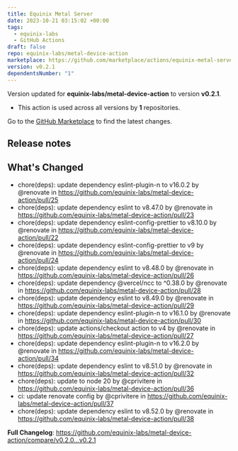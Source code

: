 ```yaml
---
title: Equinix Metal Server
date: 2023-10-21 03:15:02 +00:00
tags:
  - equinix-labs
  - GitHub Actions
draft: false
repo: equinix-labs/metal-device-action
marketplace: https://github.com/marketplace/actions/equinix-metal-server
version: v0.2.1
dependentsNumber: "1"
---
```



Version updated for **equinix-labs/metal-device-action** to version **v0.2.1**.
- This action is used across all versions by **1** repositories.

Go to the [GitHub Marketplace](https://github.com/marketplace/actions/equinix-metal-server) to find the latest changes.

## Release notes

## What's Changed
* chore(deps): update dependency eslint-plugin-n to v16.0.2 by @renovate in https://github.com/equinix-labs/metal-device-action/pull/25
* chore(deps): update dependency eslint to v8.47.0 by @renovate in https://github.com/equinix-labs/metal-device-action/pull/23
* chore(deps): update dependency eslint-config-prettier to v8.10.0 by @renovate in https://github.com/equinix-labs/metal-device-action/pull/22
* chore(deps): update dependency eslint-config-prettier to v9 by @renovate in https://github.com/equinix-labs/metal-device-action/pull/24
* chore(deps): update dependency eslint to v8.48.0 by @renovate in https://github.com/equinix-labs/metal-device-action/pull/26
* chore(deps): update dependency @vercel/ncc to ^0.38.0 by @renovate in https://github.com/equinix-labs/metal-device-action/pull/28
* chore(deps): update dependency eslint to v8.49.0 by @renovate in https://github.com/equinix-labs/metal-device-action/pull/29
* chore(deps): update dependency eslint-plugin-n to v16.1.0 by @renovate in https://github.com/equinix-labs/metal-device-action/pull/30
* chore(deps): update actions/checkout action to v4 by @renovate in https://github.com/equinix-labs/metal-device-action/pull/27
* chore(deps): update dependency eslint-plugin-n to v16.2.0 by @renovate in https://github.com/equinix-labs/metal-device-action/pull/34
* chore(deps): update dependency eslint to v8.51.0 by @renovate in https://github.com/equinix-labs/metal-device-action/pull/32
* chore(deps): update to node 20 by @cprivitere in https://github.com/equinix-labs/metal-device-action/pull/36
* ci: update renovate config by @cprivitere in https://github.com/equinix-labs/metal-device-action/pull/37
* chore(deps): update dependency eslint to v8.52.0 by @renovate in https://github.com/equinix-labs/metal-device-action/pull/38


**Full Changelog**: https://github.com/equinix-labs/metal-device-action/compare/v0.2.0...v0.2.1
